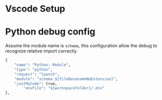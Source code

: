 # Vscode Setup

# Python debug config

Assume the module name is `schema`, this configuration allow the debug to recognize relative import correctly

```python
{
    "name": "Python: Module",
    "type": "python",
    "request": "launch",
    "module": "schema.${fileBasenameNoExtension}",
    "justMyCode": true,
		"envFile": "${workspaceFolder}/.env"
},
```